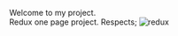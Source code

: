 Welcome to my project.<br>
Redux one page project.
Respects;
![redux](https://user-images.githubusercontent.com/114434307/211386726-d4a9c387-ded1-4549-a8a0-ca65fff6ba17.gif)

